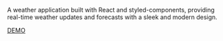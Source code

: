 A weather application built with React and styled-components, providing real-time weather updates and forecasts with a sleek and modern design.

[DEMO](https://michalmonsterr.github.io/weather-app/)
